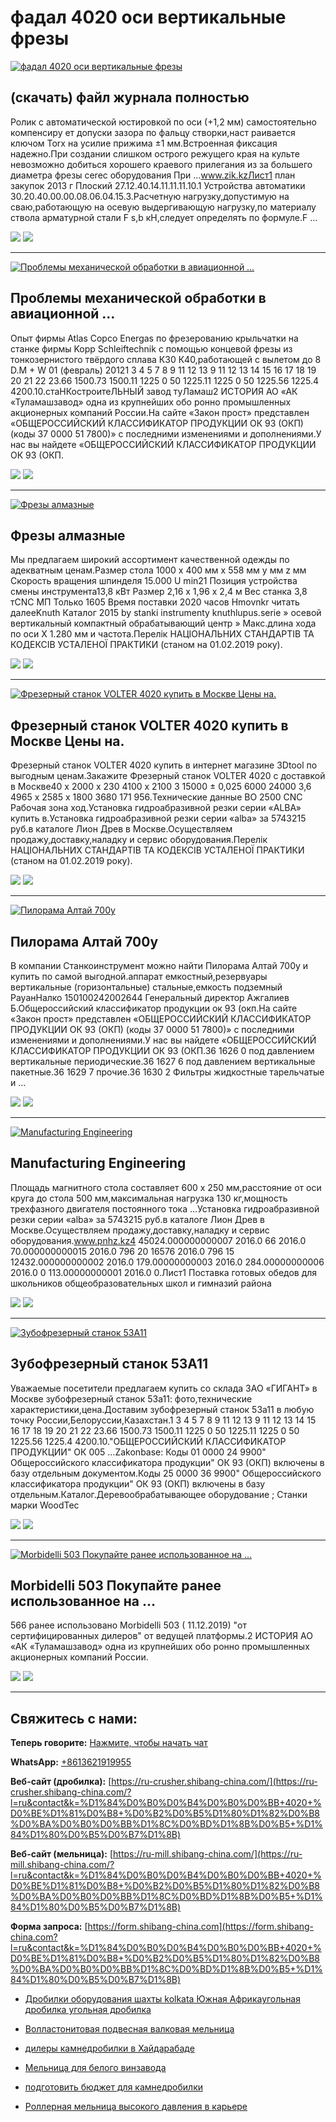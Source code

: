 # фадал 4020 оси вертикальные фрезы

<a href="https://swt.shibang-china.com/?l=ru&img&k=%D1%84%D0%B0%D0%B4%D0%B0%D0%BB+4020+%D0%BE%D1%81%D0%B8+%D0%B2%D0%B5%D1%80%D1%82%D0%B8%D0%BA%D0%B0%D0%BB%D1%8C%D0%BD%D1%8B%D0%B5+%D1%84%D1%80%D0%B5%D0%B7%D1%8B" target="_blank">![фадал 4020 оси вертикальные фрезы](http://static.shibang-china.com/all-800x300/856.jpg)</a>

## (скачать) файл журнала полностью
Ролик с автоматической юстировкой по оси (+1,2 мм) самостоятельно компенсиру ет допуски зазора по фальцу створки,наст раивается ключом Torx на усилие прижима &#177;1 мм.Встроенная фиксация надежно.При создании слишком острого режущего края на культе невозможно добиться хорошего краевого прилегания из за большего диаметра фрезы cerec оборудования При …www.zik.kzЛист1 план закупок 2013 г Плоский 27.12.40.14.11.11.11.10.1 Устройства автоматики 30.20.40.00.00.08.06.04.15.3.Расчетную нагрузку,допустимую на сваю,работающую на осевую выдергивающую нагрузку,по материалу ствола арматурной стали F s,b кH,следует определять по формуле.F …


<a href="https://whatsapp.shibangsoft.com/WhatsApp.php" target="_blank" title="WhatsApp">![](http://static.shibang-china.com/icon/whatsapp.png)</a> <a href="https://swt.shibang-china.com/?l=ru&icon&k=%D1%84%D0%B0%D0%B4%D0%B0%D0%BB+4020+%D0%BE%D1%81%D0%B8+%D0%B2%D0%B5%D1%80%D1%82%D0%B8%D0%BA%D0%B0%D0%BB%D1%8C%D0%BD%D1%8B%D0%B5+%D1%84%D1%80%D0%B5%D0%B7%D1%8B" target="_blank">![](http://static.shibang-china.com/icon/chat-ru.png)</a>

---

<a href="https://swt.shibang-china.com/?l=ru&img&k=%D1%84%D0%B0%D0%B4%D0%B0%D0%BB+4020+%D0%BE%D1%81%D0%B8+%D0%B2%D0%B5%D1%80%D1%82%D0%B8%D0%BA%D0%B0%D0%BB%D1%8C%D0%BD%D1%8B%D0%B5+%D1%84%D1%80%D0%B5%D0%B7%D1%8B" target="_blank">![Проблемы механической обработки в авиационной …](http://static.shibang-china.com/all-800x300/1274.jpg)</a>

## Проблемы механической обработки в авиационной …
Опыт фирмы Atlas Copco Energas по фрезерованию крыльчатки на станке фирмы Kopp Schleiftechnik с помощью концевой фрезы из тонкозернистого твёрдого сплава К30 К40,работающей с вылетом до 8 D.M + W 01 (февраль) 20121 3 4 5 7 8 9 11 12 13 9 11 12 13 14 15 16 17 18 19 20 21 22 23.66 1500.73 1500.11 1225 0 50 1225.11 1225 0 50 1225.56 1225.4 4200.10.стаНКостроитеЛЬНЫЙ завод туЛамаш2 ИСТОРИЯ АО &#171;АК &#171;Туламашзавод&#187; одна из крупнейших обо ронно промышленных акционерных компаний России.На сайте &#171;Закон прост&#187; представлен &#171;ОБЩЕРОССИЙСКИЙ КЛАССИФИКАТОР ПРОДУКЦИИ ОК 93 (ОКП) (коды 37 0000 51 7800)&#187; с последними изменениями и дополнениями.У нас вы найдете &#171;ОБЩЕРОССИЙСКИЙ КЛАССИФИКАТОР ПРОДУКЦИИ ОК 93 (ОКП.


<a href="https://whatsapp.shibangsoft.com/WhatsApp.php" target="_blank" title="WhatsApp">![](http://static.shibang-china.com/icon/whatsapp.png)</a> <a href="https://swt.shibang-china.com/?l=ru&icon&k=%D1%84%D0%B0%D0%B4%D0%B0%D0%BB+4020+%D0%BE%D1%81%D0%B8+%D0%B2%D0%B5%D1%80%D1%82%D0%B8%D0%BA%D0%B0%D0%BB%D1%8C%D0%BD%D1%8B%D0%B5+%D1%84%D1%80%D0%B5%D0%B7%D1%8B" target="_blank">![](http://static.shibang-china.com/icon/chat-ru.png)</a>

---

<a href="https://swt.shibang-china.com/?l=ru&img&k=%D1%84%D0%B0%D0%B4%D0%B0%D0%BB+4020+%D0%BE%D1%81%D0%B8+%D0%B2%D0%B5%D1%80%D1%82%D0%B8%D0%BA%D0%B0%D0%BB%D1%8C%D0%BD%D1%8B%D0%B5+%D1%84%D1%80%D0%B5%D0%B7%D1%8B" target="_blank">![Фрезы алмазные](http://static.shibang-china.com/all-800x300/63.jpg)</a>

## Фрезы алмазные
Мы предлагаем широкий ассортимент качественной одежды по адекватным ценам.Размер стола 1000 x 400 мм x 558 мм y мм z мм Скорость вращения шпинделя 15.000 U min21 Позиция устройства смены инструмента13,8 кВт Размер 2,16 x 1,96 x 2,4 м Вес станка 3,8 тCNC МП Только 1605 Время поставки 2020 часов Hmovnkr читать далееKnuth Каталог 2015 by stanki instrumenty knuthlupus.serie &#187; осевой вертикальный компактный обрабатывающий центр &#187; Макс.длина хода по оси Х 1.280 мм и частота.Перелік НАЦІОНАЛЬНИХ СТАНДАРТІВ ТА КОДЕКСІВ УСТАЛЕНОЇ ПРАКТИКИ (станом на 01.02.2019 року).


<a href="https://whatsapp.shibangsoft.com/WhatsApp.php" target="_blank" title="WhatsApp">![](http://static.shibang-china.com/icon/whatsapp.png)</a> <a href="https://swt.shibang-china.com/?l=ru&icon&k=%D1%84%D0%B0%D0%B4%D0%B0%D0%BB+4020+%D0%BE%D1%81%D0%B8+%D0%B2%D0%B5%D1%80%D1%82%D0%B8%D0%BA%D0%B0%D0%BB%D1%8C%D0%BD%D1%8B%D0%B5+%D1%84%D1%80%D0%B5%D0%B7%D1%8B" target="_blank">![](http://static.shibang-china.com/icon/chat-ru.png)</a>

---

<a href="https://swt.shibang-china.com/?l=ru&img&k=%D1%84%D0%B0%D0%B4%D0%B0%D0%BB+4020+%D0%BE%D1%81%D0%B8+%D0%B2%D0%B5%D1%80%D1%82%D0%B8%D0%BA%D0%B0%D0%BB%D1%8C%D0%BD%D1%8B%D0%B5+%D1%84%D1%80%D0%B5%D0%B7%D1%8B" target="_blank">![Фрезерный станок VOLTER 4020 купить в Москве Цены на.](http://static.shibang-china.com/all-800x300/741.jpg)</a>

## Фрезерный станок VOLTER 4020 купить в Москве Цены на.
Фрезерный станок VOLTER 4020 купить в интернет магазине 3Dtool по выгодным ценам.Закажите Фрезерный станок VOLTER 4020 с доставкой в Москве40 x 2000 x 230 4100 x 2100 3 15000 &#177; 0,025 6000 24000 3,6 4965 x 2585 x 1800 3680 171 956.Технические данные BO 2500 CNC Рабочая зона ход.Установка гидроабразивной резки серии &#171;ALBA&#187; купить в.Установка гидроабразивной резки серии &#171;alba&#187; за 5743215 руб.в каталоге Лион Древ в Москве.Осуществляем продажу,доставку,наладку и сервис оборудования.Перелік НАЦІОНАЛЬНИХ СТАНДАРТІВ ТА КОДЕКСІВ УСТАЛЕНОЇ ПРАКТИКИ (станом на 01.02.2019 року).


<a href="https://whatsapp.shibangsoft.com/WhatsApp.php" target="_blank" title="WhatsApp">![](http://static.shibang-china.com/icon/whatsapp.png)</a> <a href="https://swt.shibang-china.com/?l=ru&icon&k=%D1%84%D0%B0%D0%B4%D0%B0%D0%BB+4020+%D0%BE%D1%81%D0%B8+%D0%B2%D0%B5%D1%80%D1%82%D0%B8%D0%BA%D0%B0%D0%BB%D1%8C%D0%BD%D1%8B%D0%B5+%D1%84%D1%80%D0%B5%D0%B7%D1%8B" target="_blank">![](http://static.shibang-china.com/icon/chat-ru.png)</a>

---

<a href="https://swt.shibang-china.com/?l=ru&img&k=%D1%84%D0%B0%D0%B4%D0%B0%D0%BB+4020+%D0%BE%D1%81%D0%B8+%D0%B2%D0%B5%D1%80%D1%82%D0%B8%D0%BA%D0%B0%D0%BB%D1%8C%D0%BD%D1%8B%D0%B5+%D1%84%D1%80%D0%B5%D0%B7%D1%8B" target="_blank">![Пилорама Алтай 700у](http://static.shibang-china.com/all-800x300/878.jpg)</a>

## Пилорама Алтай 700у
В компании Станкоинструмент можно найти Пилорама Алтай 700у и купить по самой выгодной.аппарат емкостный,резервуары вертикальные (горизонтальные) стальные,емкость подземный РауанНалко 150100242002644 Генеральный директор Ажгалиев Б.Общероссийский классификатор продукции ок 93 (окп.На сайте &#171;Закон прост&#187; представлен &#171;ОБЩЕРОССИЙСКИЙ КЛАССИФИКАТОР ПРОДУКЦИИ ОК 93 (ОКП) (коды 37 0000 51 7800)&#187; с последними изменениями и дополнениями.У нас вы найдете &#171;ОБЩЕРОССИЙСКИЙ КЛАССИФИКАТОР ПРОДУКЦИИ ОК 93 (ОКП.36 1626 0 под давлением вертикальные периодические.36 1627 6 под давлением вертикальные пакетные.36 1629 7 прочие.36 1630 2 Фильтры жидкостные тарельчатые и …


<a href="https://whatsapp.shibangsoft.com/WhatsApp.php" target="_blank" title="WhatsApp">![](http://static.shibang-china.com/icon/whatsapp.png)</a> <a href="https://swt.shibang-china.com/?l=ru&icon&k=%D1%84%D0%B0%D0%B4%D0%B0%D0%BB+4020+%D0%BE%D1%81%D0%B8+%D0%B2%D0%B5%D1%80%D1%82%D0%B8%D0%BA%D0%B0%D0%BB%D1%8C%D0%BD%D1%8B%D0%B5+%D1%84%D1%80%D0%B5%D0%B7%D1%8B" target="_blank">![](http://static.shibang-china.com/icon/chat-ru.png)</a>

---

<a href="https://swt.shibang-china.com/?l=ru&img&k=%D1%84%D0%B0%D0%B4%D0%B0%D0%BB+4020+%D0%BE%D1%81%D0%B8+%D0%B2%D0%B5%D1%80%D1%82%D0%B8%D0%BA%D0%B0%D0%BB%D1%8C%D0%BD%D1%8B%D0%B5+%D1%84%D1%80%D0%B5%D0%B7%D1%8B" target="_blank">![Manufacturing Engineering](http://static.shibang-china.com/all-800x300/839.jpg)</a>

## Manufacturing Engineering
Площадь магнитного стола составляет 600 х 250 мм,расстояние от оси круга до стола 500 мм,максимальная нагрузка 130 кг,мощность трехфазного двигателя постоянного тока …Установка гидроабразивной резки серии &#171;alba&#187; за 5743215 руб.в каталоге Лион Древ в Москве.Осуществляем продажу,доставку,наладку и сервис оборудования.www.pnhz.kz4 45024.000000000007 2016.0 66 2016.0 70.000000000015 2016.0 796 20 16576 2016.0 796 15 12432.000000000002 2016.0 179.00000000003 2016.0 284.00000000006 2016.0 0 113.00000000001 2016.0 0.Лист1 Поставка готовых обедов для школьников общеобразовательных школ и гимназий района


<a href="https://whatsapp.shibangsoft.com/WhatsApp.php" target="_blank" title="WhatsApp">![](http://static.shibang-china.com/icon/whatsapp.png)</a> <a href="https://swt.shibang-china.com/?l=ru&icon&k=%D1%84%D0%B0%D0%B4%D0%B0%D0%BB+4020+%D0%BE%D1%81%D0%B8+%D0%B2%D0%B5%D1%80%D1%82%D0%B8%D0%BA%D0%B0%D0%BB%D1%8C%D0%BD%D1%8B%D0%B5+%D1%84%D1%80%D0%B5%D0%B7%D1%8B" target="_blank">![](http://static.shibang-china.com/icon/chat-ru.png)</a>

---

<a href="https://swt.shibang-china.com/?l=ru&img&k=%D1%84%D0%B0%D0%B4%D0%B0%D0%BB+4020+%D0%BE%D1%81%D0%B8+%D0%B2%D0%B5%D1%80%D1%82%D0%B8%D0%BA%D0%B0%D0%BB%D1%8C%D0%BD%D1%8B%D0%B5+%D1%84%D1%80%D0%B5%D0%B7%D1%8B" target="_blank">![Зубофрезерный станок 53А11](http://static.shibang-china.com/all-800x300/113.jpg)</a>

## Зубофрезерный станок 53А11
Уважаемые посетители предлагаем купить со склада ЗАО &#171;ГИГАНТ&#187; в Москве зубофрезерный станок 53а11: фото,технические характеристики,цена.Доставим зубофрезерный станок 53а11 в любую точку России,Белоруссии,Казахстан.1 3 4 5 7 8 9 11 12 13 9 11 12 13 14 15 16 17 18 19 20 21 22 23.66 1500.73 1500.11 1225 0 50 1225.11 1225 0 50 1225.56 1225.4 4200.10.&quot;ОБЩЕРОССИЙСКИЙ КЛАССИФИКАТОР ПРОДУКЦИИ&quot; ОК 005 …Zakonbase: Коды 01 0000 24 9900&quot; Общероссийского классификатора продукции&quot; ОК 93 (ОКП) включены в базу отдельным документом.Коды 25 0000 36 9900&quot; Общероссийского классификатора продукции&quot; ОК 93 (ОКП) включены в базу отдельным.Каталог.Деревообрабатывающее оборудование ; Станки марки WoodTec


<a href="https://whatsapp.shibangsoft.com/WhatsApp.php" target="_blank" title="WhatsApp">![](http://static.shibang-china.com/icon/whatsapp.png)</a> <a href="https://swt.shibang-china.com/?l=ru&icon&k=%D1%84%D0%B0%D0%B4%D0%B0%D0%BB+4020+%D0%BE%D1%81%D0%B8+%D0%B2%D0%B5%D1%80%D1%82%D0%B8%D0%BA%D0%B0%D0%BB%D1%8C%D0%BD%D1%8B%D0%B5+%D1%84%D1%80%D0%B5%D0%B7%D1%8B" target="_blank">![](http://static.shibang-china.com/icon/chat-ru.png)</a>

---

<a href="https://swt.shibang-china.com/?l=ru&img&k=%D1%84%D0%B0%D0%B4%D0%B0%D0%BB+4020+%D0%BE%D1%81%D0%B8+%D0%B2%D0%B5%D1%80%D1%82%D0%B8%D0%BA%D0%B0%D0%BB%D1%8C%D0%BD%D1%8B%D0%B5+%D1%84%D1%80%D0%B5%D0%B7%D1%8B" target="_blank">![Morbidelli 503 Покупайте ранее использованное на …](http://static.shibang-china.com/all-800x300/653.jpg)</a>

## Morbidelli 503 Покупайте ранее использованное на …
566 ранее использовано Morbidelli 503 ( 11.12.2019) &quot;от сертифицированных дилеров&quot; от ведущей платформы.2 ИСТОРИЯ АО &#171;АК &#171;Туламашзавод&#187; одна из крупнейших обо ронно промышленных акционерных компаний России.

<a href="https://whatsapp.shibangsoft.com/WhatsApp.php" target="_blank" title="WhatsApp">![](http://static.shibang-china.com/icon/whatsapp.png)</a> <a href="https://swt.shibang-china.com/?l=ru&icon&k=%D1%84%D0%B0%D0%B4%D0%B0%D0%BB+4020+%D0%BE%D1%81%D0%B8+%D0%B2%D0%B5%D1%80%D1%82%D0%B8%D0%BA%D0%B0%D0%BB%D1%8C%D0%BD%D1%8B%D0%B5+%D1%84%D1%80%D0%B5%D0%B7%D1%8B" target="_blank">![](http://static.shibang-china.com/icon/chat-ru.png)</a>

---
## Свяжитесь с нами:

**Теперь говорите:** [Нажмите, чтобы начать чат](https://swt.shibang-china.com?l=ru&contact&k=%D1%84%D0%B0%D0%B4%D0%B0%D0%BB+4020+%D0%BE%D1%81%D0%B8+%D0%B2%D0%B5%D1%80%D1%82%D0%B8%D0%BA%D0%B0%D0%BB%D1%8C%D0%BD%D1%8B%D0%B5+%D1%84%D1%80%D0%B5%D0%B7%D1%8B)

**WhatsApp:**  [+8613621919955](https://whatsapp.shibangsoft.com/WhatsApp.php)

**Веб-сайт (дробилка):** [https://ru-crusher.shibang-china.com/](https://ru-crusher.shibang-china.com/?l=ru&contact&k=%D1%84%D0%B0%D0%B4%D0%B0%D0%BB+4020+%D0%BE%D1%81%D0%B8+%D0%B2%D0%B5%D1%80%D1%82%D0%B8%D0%BA%D0%B0%D0%BB%D1%8C%D0%BD%D1%8B%D0%B5+%D1%84%D1%80%D0%B5%D0%B7%D1%8B)

**Веб-сайт (мельница):** [https://ru-mill.shibang-china.com/](https://ru-mill.shibang-china.com/?l=ru&contact&k=%D1%84%D0%B0%D0%B4%D0%B0%D0%BB+4020+%D0%BE%D1%81%D0%B8+%D0%B2%D0%B5%D1%80%D1%82%D0%B8%D0%BA%D0%B0%D0%BB%D1%8C%D0%BD%D1%8B%D0%B5+%D1%84%D1%80%D0%B5%D0%B7%D1%8B)

**Форма запроса:** [https://form.shibang-china.com](https://form.shibang-china.com?l=ru&contact&k=%D1%84%D0%B0%D0%B4%D0%B0%D0%BB+4020+%D0%BE%D1%81%D0%B8+%D0%B2%D0%B5%D1%80%D1%82%D0%B8%D0%BA%D0%B0%D0%BB%D1%8C%D0%BD%D1%8B%D0%B5+%D1%84%D1%80%D0%B5%D0%B7%D1%8B)

* [Дробилки оборудования шахты kolkata Южная Африкаугольная дробилка угольная дробилка](../133/%D0%94%D1%80%D0%BE%D0%B1%D0%B8%D0%BB%D0%BA%D0%B8%20%D0%BE%D0%B1%D0%BE%D1%80%D1%83%D0%B4%D0%BE%D0%B2%D0%B0%D0%BD%D0%B8%D1%8F%20%D1%88%D0%B0%D1%85%D1%82%D1%8B%20kolkata%20%D0%AE%D0%B6%D0%BD%D0%B0%D1%8F%20%D0%90%D1%84%D1%80%D0%B8%D0%BA%D0%B0%D1%83%D0%B3%D0%BE%D0%BB%D1%8C%D0%BD%D0%B0%D1%8F%20%D0%B4%D1%80%D0%BE%D0%B1%D0%B8%D0%BB%D0%BA%D0%B0%20%D1%83%D0%B3%D0%BE%D0%BB%D1%8C%D0%BD%D0%B0%D1%8F%20%D0%B4%D1%80%D0%BE%D0%B1%D0%B8%D0%BB%D0%BA%D0%B0.md)

* [Волластонитовая подвесная валковая мельница](../133/%D0%92%D0%BE%D0%BB%D0%BB%D0%B0%D1%81%D1%82%D0%BE%D0%BD%D0%B8%D1%82%D0%BE%D0%B2%D0%B0%D1%8F%20%D0%BF%D0%BE%D0%B4%D0%B2%D0%B5%D1%81%D0%BD%D0%B0%D1%8F%20%D0%B2%D0%B0%D0%BB%D0%BA%D0%BE%D0%B2%D0%B0%D1%8F%20%D0%BC%D0%B5%D0%BB%D1%8C%D0%BD%D0%B8%D1%86%D0%B0.md)

* [дилеры камнедробилки в Хайдарабаде](../132/%D0%B4%D0%B8%D0%BB%D0%B5%D1%80%D1%8B%20%D0%BA%D0%B0%D0%BC%D0%BD%D0%B5%D0%B4%D1%80%D0%BE%D0%B1%D0%B8%D0%BB%D0%BA%D0%B8%20%D0%B2%20%D0%A5%D0%B0%D0%B9%D0%B4%D0%B0%D1%80%D0%B0%D0%B1%D0%B0%D0%B4%D0%B5.md)

* [Мельница для белого винзавода](../135/%D0%9C%D0%B5%D0%BB%D1%8C%D0%BD%D0%B8%D1%86%D0%B0%20%D0%B4%D0%BB%D1%8F%20%D0%B1%D0%B5%D0%BB%D0%BE%D0%B3%D0%BE%20%D0%B2%D0%B8%D0%BD%D0%B7%D0%B0%D0%B2%D0%BE%D0%B4%D0%B0.md)

* [подготовить бюджет для камнедробилки](../133/%D0%BF%D0%BE%D0%B4%D0%B3%D0%BE%D1%82%D0%BE%D0%B2%D0%B8%D1%82%D1%8C%20%D0%B1%D1%8E%D0%B4%D0%B6%D0%B5%D1%82%20%D0%B4%D0%BB%D1%8F%20%D0%BA%D0%B0%D0%BC%D0%BD%D0%B5%D0%B4%D1%80%D0%BE%D0%B1%D0%B8%D0%BB%D0%BA%D0%B8.md)

* [Роллерная мельница высокого давления в карьере](../132/%D0%A0%D0%BE%D0%BB%D0%BB%D0%B5%D1%80%D0%BD%D0%B0%D1%8F%20%D0%BC%D0%B5%D0%BB%D1%8C%D0%BD%D0%B8%D1%86%D0%B0%20%D0%B2%D1%8B%D1%81%D0%BE%D0%BA%D0%BE%D0%B3%D0%BE%20%D0%B4%D0%B0%D0%B2%D0%BB%D0%B5%D0%BD%D0%B8%D1%8F%20%D0%B2%20%D0%BA%D0%B0%D1%80%D1%8C%D0%B5%D1%80%D0%B5.md)
